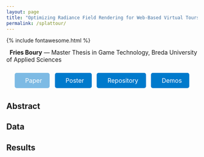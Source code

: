 ```yaml
---
layout: page
title: "Optimizing Radiance Field Rendering for Web-Based Virtual Tours: A Two-Phased Approach"
permalink: /splattour/
---
```

{% include fontawesome.html %}

<p style="margin-top: 0; font-size: 1.1em;">
  <strong>Fries Boury</strong> — Master Thesis in Game Technology, Breda University of Applied Sciences
</p>

<div style="text-align: center; margin: 20px 0;">
  <a href="https://www.google.com" target="blank" class="button" style="pointer-events: none; opacity: 0.5;"><i class="fas fa-file-pdf"></i> Paper</a>
  <a href="https://www.researchgate.net/publication/392200164" target="blank" class="button"><i class="fas fa-image"></i> Poster</a>
  <a href="https://github.com/DAE-FriesB/Unity_SplatTour" target="blank" class="button"><i class="fab fa-github"></i> Repository</a>
  <a href="https://friesboury.com" target="blank" class="button"><i class="fas fa-play-circle"></i> Demos</a>
</div>

<style>
.button {
  display: inline-block;
  padding: 10px 20px;
  margin: 5px;
  font-size: 16px;
  text-decoration: none;
  color: white;
  background-color: #007acc;
  border-radius: 5px;
  transition: background-color 0.3s ease;
}
.button:visited {
  color: white;
}
.button:visited:hover {
  color: #111;
}
.button:hover {
  background-color: #005f99;
}
.button i {
  margin-right: 8px;
}

</style>

## **Abstract**

## **Data**

## **Results**

